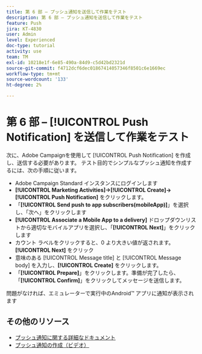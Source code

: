 ```yaml
---
title: 第 6 部 – プッシュ通知を送信して作業をテスト
description: 第 6 部 – プッシュ通知を送信して作業をテスト
feature: Push
jira: KT-4830
user: Admin
level: Experienced
doc-type: tutorial
activity: use
team: TM
exl-id: 10218e1f-6e85-490a-84d9-c5d42bd2321d
source-git-commit: f4712dcf6dec01867414057346f8501c6e1669ec
workflow-type: tm+mt
source-wordcount: '133'
ht-degree: 2%

---
```


# 第 6 部 – [!UICONTROL Push Notification] を送信して作業をテスト

次に、Adobe Campaignを使用して [!UICONTROL Push Notification] を作成し、送信する必要があります。 テスト目的でシンプルなプッシュ通知を作成するには、次の手順に従います。

* Adobe Campaign Standard インスタンスにログインします
* **[!UICONTROL Marketing Activities]->[!UICONTROL Create]->[!UICONTROL Push Notification]** をクリックします。
* 「**[!UICONTROL Send push to app subscribers(mobileApp)]**」を選択し、「次へ」をクリックします
* **[!UICONTROL Associate a Mobile App to a delivery]** ドロップダウンリストから適切なモバイルアプリを選択し、「**[!UICONTROL Next]**」をクリックします
* カウント ラベルをクリックすると、0 より大きい値が返されます。 **[!UICONTROL Next]** をクリック
* 意味のある [!UICONTROL Message title] と [!UICONTROL Message body] を入力し、**[!UICONTROL Create]** をクリックします。
* 「**[!UICONTROL Prepare]**」をクリックします。準備が完了したら、「**[!UICONTROL Confirm]**」をクリックしてメッセージを送信します。

問題がなければ、エミュレーターで実行中のAndroid™ アプリに通知が表示されます

## その他のリソース

* [ プッシュ通知に関する詳細なドキュメント ](https://experienceleague.adobe.com/docs/campaign-standard/using/communication-channels/push-notifications/about-push-notifications.html?lang=en)
* [プッシュ通知の作成（ビデオ）](/help/communication-channels/mobile/push-notifications/creating-a-push-notification.md)
